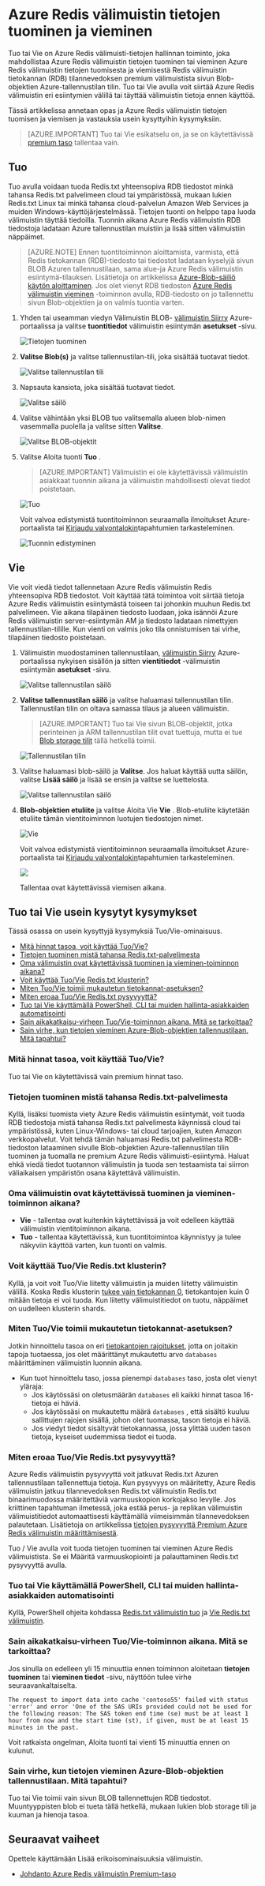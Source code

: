 <properties 
    pageTitle="Azure Redis välimuistin tietojen tuominen ja vieminen | Microsoft Azure" 
    description="Lue, miten voit tuoda ja viedä tietoja ja sieltä pois Blob-objektien tallennustilaan premium Azure Redis välimuisti-esiintymät" 
    services="redis-cache" 
    documentationCenter="" 
    authors="steved0x" 
    manager="douge" 
    editor=""/>

<tags 
    ms.service="cache" 
    ms.workload="tbd" 
    ms.tgt_pltfrm="cache-redis" 
    ms.devlang="na" 
    ms.topic="article" 
    ms.date="09/15/2016" 
    ms.author="sdanie"/>

# <a name="import-and-export-data-in-azure-redis-cache"></a>Azure Redis välimuistin tietojen tuominen ja vieminen

Tuo tai Vie on Azure Redis välimuisti-tietojen hallinnan toiminto, joka mahdollistaa Azure Redis välimuistin tietojen tuominen tai vieminen Azure Redis välimuistin tietojen tuomisesta ja viemisestä Redis välimuistin tietokannan (RDB) tilannevedoksen premium välimuistista sivun Blob-objektien Azure-tallennustilan tilin. Tuo tai Vie avulla voit siirtää Azure Redis välimuistin eri esiintymien välillä tai täyttää välimuistin tietoja ennen käyttöä.

Tässä artikkelissa annetaan opas ja Azure Redis välimuistin tietojen tuomisen ja viemisen ja vastauksia usein kysyttyihin kysymyksiin.

>[AZURE.IMPORTANT] Tuo tai Vie esikatselu on, ja se on käytettävissä [premium taso](cache-premium-tier-intro.md) tallentaa vain.

## <a name="import"></a>Tuo

Tuo avulla voidaan tuoda Redis.txt yhteensopiva RDB tiedostot minkä tahansa Redis.txt palvelimeen cloud tai ympäristössä, mukaan lukien Redis.txt Linux tai minkä tahansa cloud-palvelun Amazon Web Services ja muiden Windows-käyttöjärjestelmässä. Tietojen tuonti on helppo tapa luoda välimuistin täyttää tiedoilla. Tuonnin aikana Azure Redis välimuistin RDB tiedostoja ladataan Azure tallennustilan muistiin ja lisää sitten välimuistiin näppäimet.

>[AZURE.NOTE] Ennen tuontitoiminnon aloittamista, varmista, että Redis tietokannan (RDB)-tiedosto tai tiedostot ladataan kyselyjä sivun BLOB Azuren tallennustilaan, sama alue-ja Azure Redis välimuistin esiintymä-tilauksen. Lisätietoja on artikkelissa [Azure-Blob-säiliö käytön aloittaminen](../storage/storage-dotnet-how-to-use-blobs.md). Jos olet vienyt RDB tiedoston [Azure Redis välimuistin vieminen](#export) -toiminnon avulla, RDB-tiedosto on jo tallennettu sivun Blob-objektien ja on valmis tuontia varten.

1. Yhden tai useamman viedyn Välimuistin BLOB- [välimuistin Siirry](cache-configure.md#configure-redis-cache-settings) Azure-portaalissa ja valitse **tuontitiedot** välimuistin esiintymän **asetukset** -sivu.

    ![Tietojen tuominen][cache-import-data]

2. **Valitse Blob(s)** ja valitse tallennustilan-tili, joka sisältää tuotavat tiedot.

    ![Valitse tallennustilan tili][cache-import-choose-storage-account]

3. Napsauta kansiota, joka sisältää tuotavat tiedot.

    ![Valitse säilö][cache-import-choose-container]

4. Valitse vähintään yksi BLOB tuo valitsemalla alueen blob-nimen vasemmalla puolella ja valitse sitten **Valitse**.

    ![Valitse BLOB-objektit][cache-import-choose-blobs]

5. Valitse Aloita tuonti **Tuo** .

    >[AZURE.IMPORTANT] Välimuistin ei ole käytettävissä välimuistin asiakkaat tuonnin aikana ja välimuistin mahdollisesti olevat tiedot poistetaan.

    ![Tuo][cache-import-blobs]

    Voit valvoa edistymistä tuontitoiminnon seuraamalla ilmoitukset Azure-portaalista tai [Kirjaudu valvontalokin](cache-configure.md#support-amp-troubleshooting-settings)tapahtumien tarkasteleminen.

    ![Tuonnin edistyminen][cache-import-data-import-complete] 


## <a name="export"></a>Vie

Vie voit viedä tiedot tallennetaan Azure Redis välimuistin Redis yhteensopiva RDB tiedostot. Voit käyttää tätä toimintoa voit siirtää tietoja Azure Redis välimuistin esiintymästä toiseen tai johonkin muuhun Redis.txt palvelimeen. Vie aikana tilapäinen tiedosto luodaan, joka isännöi Azure Redis välimuistin server-esiintymän AM ja tiedosto ladataan nimettyjen tallennustilan-tilille. Kun vienti on valmis joko tila onnistumisen tai virhe, tilapäinen tiedosto poistetaan.

1. Välimuistin muodostaminen tallennustilaan, [välimuistin Siirry](cache-configure.md#configure-redis-cache-settings) Azure-portaalissa nykyisen sisällön ja sitten **vientitiedot** -välimuistin esiintymän **asetukset** -sivu.

    ![Valitse tallennustilan säilö][cache-export-data-choose-storage-container]

2. **Valitse tallennustilan säilö** ja valitse haluamasi tallennustilan tilin. Tallennustilan tilin on oltava samassa tilaus ja alueen välimuistin.

    >[AZURE.IMPORTANT] Tuo tai Vie sivun BLOB-objektit, jotka perinteinen ja ARM tallennustilan tilit ovat tuettuja, mutta ei tue [Blob storage tilit](../storage/storage-blob-storage-tiers.md#blob-storage-accounts) tällä hetkellä toimii.

    ![Tallennustilan tilin][cache-export-data-choose-account]

3. Valitse haluamasi blob-säilö ja **Valitse**. Jos haluat käyttää uutta säilön, valitse **Lisää säilö** ja lisää se ensin ja valitse se luettelosta.

    ![Valitse tallennustilan säilö][cache-export-data-container]

4. **Blob-objektien etuliite** ja valitse Aloita Vie **Vie** . Blob-etuliite käytetään etuliite tämän vientitoiminnon luotujen tiedostojen nimet.

    ![Vie][cache-export-data]

    Voit valvoa edistymistä vientitoiminnon seuraamalla ilmoitukset Azure-portaalista tai [Kirjaudu valvontalokin](cache-configure.md#support-amp-troubleshooting-settings)tapahtumien tarkasteleminen.

    ![][cache-export-data-export-complete]

    Tallentaa ovat käytettävissä viemisen aikana.


## <a name="importexport-faq"></a>Tuo tai Vie usein kysytyt kysymykset

Tässä osassa on usein kysyttyjä kysymyksiä Tuo/Vie-ominaisuus.

-   [Mitä hinnat tasoa, voit käyttää Tuo/Vie?](#what-pricing-tiers-can-use-importexport)
-   [Tietojen tuominen mistä tahansa Redis.txt-palvelimesta](#can-i-import-data-from-any-redis-server)
-   [Oma välimuistin ovat käytettävissä tuominen ja vieminen-toiminnon aikana?](#will-my-cache-be-available-during-an-importexport-operation)
-   [Voit käyttää Tuo/Vie Redis.txt klusterin?](#can-i-use-importexport-with-redis-cluster)
-   [Miten Tuo/Vie toimii mukautetun tietokannat-asetuksen?](#how-does-importexport-work-with-a-custom-databases-setting)
-   [Miten eroaa Tuo/Vie Redis.txt pysyvyyttä?](#how-is-importexport-different-from-redis-persistence)
-   [Tuo tai Vie käyttämällä PowerShell, CLI tai muiden hallinta-asiakkaiden automatisointi](#can-i-automate-importexport-using-powershell-cli-or-other-management-clients)
-   [Sain aikakatkaisu-virheen Tuo/Vie-toiminnon aikana. Mitä se tarkoittaa?](#i-received-a-timeout-error-during-my-importexport-operation.-what-does-it-mean)
-   [Sain virhe, kun tietojen vieminen Azure-Blob-objektien tallennustilaan. Mitä tapahtui?](#i-got-an-error-when-exporting-my-data-to-azure-blob-storage.-what-happened)


### <a name="what-pricing-tiers-can-use-importexport"></a>Mitä hinnat tasoa, voit käyttää Tuo/Vie?

Tuo tai Vie on käytettävissä vain premium hinnat taso.

### <a name="can-i-import-data-from-any-redis-server"></a>Tietojen tuominen mistä tahansa Redis.txt-palvelimesta

Kyllä, lisäksi tuomista viety Azure Redis välimuistin esiintymät, voit tuoda RDB tiedostoja mistä tahansa Redis.txt palvelimesta käynnissä cloud tai ympäristössä, kuten Linux-Windows- tai cloud tarjoajien, kuten Amazon verkkopalvelut. Voit tehdä tämän haluamasi Redis.txt palvelimesta RDB-tiedoston lataaminen sivulle Blob-objektien Azure-tallennustilan tilin tuominen ja tuomalla ne premium Azure Redis välimuisti-esiintymä. Haluat ehkä viedä tiedot tuotannon välimuistin ja tuoda sen testaamista tai siirron väliaikaisen ympäristön osana käytettävä välimuistin. 

### <a name="will-my-cache-be-available-during-an-importexport-operation"></a>Oma välimuistin ovat käytettävissä tuominen ja vieminen-toiminnon aikana?

-   **Vie** - tallentaa ovat kuitenkin käytettävissä ja voit edelleen käyttää välimuistin vientitoiminnon aikana.
-   **Tuo** - tallentaa käytettävissä, kun tuontitoimintoa käynnistyy ja tulee näkyviin käyttöä varten, kun tuonti on valmis.


### <a name="can-i-use-importexport-with-redis-cluster"></a>Voit käyttää Tuo/Vie Redis.txt klusterin?

Kyllä, ja voit voit Tuo/Vie liitetty välimuistin ja muiden liitetty välimuistin välillä. Koska Redis klusterin [tukee vain tietokannan 0](cache-how-to-premium-clustering.md#do-i-need-to-make-any-changes-to-my-client-application-to-use-clustering), tietokantojen kuin 0 mitään tietoja ei voi tuoda. Kun liitetty välimuistitiedot on tuotu, näppäimet on uudelleen klusterin shards. 

### <a name="how-does-importexport-work-with-a-custom-databases-setting"></a>Miten Tuo/Vie toimii mukautetun tietokannat-asetuksen?

Jotkin hinnoittelu tasoa on eri [tietokantojen rajoitukset](cache-configure.md#databases), jotta on joitakin tapoja tuotaessa, jos olet määrittänyt mukautettu arvo `databases` määrittäminen välimuistin luonnin aikana.

-   Kun tuot hinnoittelu taso, jossa pienempi `databases` taso, josta olet vienyt yläraja:
    -   Jos käytössäsi on oletusmäärän `databases` eli kaikki hinnat tasoa 16-tietoja ei häviä.
    -   Jos käytössäsi on mukautettu määrä `databases` , että sisältö kuuluu sallittujen rajojen sisällä, johon olet tuomassa, tason tietoja ei häviä.
    -   Jos viedyt tiedot sisältyvät tietokannassa, jossa ylittää uuden tason tietoja, kyseiset uudemmissa tiedot ei tuoda.

### <a name="how-is-importexport-different-from-redis-persistence"></a>Miten eroaa Tuo/Vie Redis.txt pysyvyyttä?

Azure Redis välimuistin pysyvyyttä voit jatkuvat Redis.txt Azuren tallennustilaan tallennettuja tietoja. Kun pysyvyys on määritetty, Azure Redis välimuistin jatkuu tilannevedoksen Redis.txt välimuistin Redis.txt binaarimuodossa määritettäviä varmuuskopion korkojakso levylle. Jos kriittinen tapahtuman ilmetessä, joka estää perus- ja replikan välimuistin välimuistitiedot automaattisesti käyttämällä viimeisimmän tilannevedoksen palautetaan. Lisätietoja on artikkelissa [tietojen pysyvyyttä Premium Azure Redis välimuistin määrittämisestä](cache-how-to-premium-persistence.md).

Tuo / Vie avulla voit tuoda tietojen tuominen tai vieminen Azure Redis välimuistista. Se ei Määritä varmuuskopiointi ja palauttaminen Redis.txt pysyvyyttä avulla.


### <a name="can-i-automate-importexport-using-powershell-cli-or-other-management-clients"></a>Tuo tai Vie käyttämällä PowerShell, CLI tai muiden hallinta-asiakkaiden automatisointi

Kyllä, PowerShell ohjeita kohdassa [Redis.txt välimuistin tuo](cache-howto-manage-redis-cache-powershell.md#to-import-a-redis-cache) ja [Vie Redis.txt välimuistin](cache-howto-manage-redis-cache-powershell.md#to-export-a-redis-cache).



### <a name="i-received-a-timeout-error-during-my-importexport-operation-what-does-it-mean"></a>Sain aikakatkaisu-virheen Tuo/Vie-toiminnon aikana. Mitä se tarkoittaa?

Jos sinulla on edelleen yli 15 minuuttia ennen toiminnon aloitetaan **tietojen tuominen** tai **vieminen tiedot** -sivu, näyttöön tulee virhe seuraavankaltaiselta.

    The request to import data into cache 'contoso55' failed with status 'error' and error 'One of the SAS URIs provided could not be used for the following reason: The SAS token end time (se) must be at least 1 hour from now and the start time (st), if given, must be at least 15 minutes in the past.

Voit ratkaista ongelman, Aloita tuonti tai vienti 15 minuuttia ennen on kulunut.

### <a name="i-got-an-error-when-exporting-my-data-to-azure-blob-storage-what-happened"></a>Sain virhe, kun tietojen vieminen Azure-Blob-objektien tallennustilaan. Mitä tapahtui?

Tuo tai Vie toimii vain sivun BLOB tallennettujen RDB tiedostot. Muuntyyppisten blob ei tueta tällä hetkellä, mukaan lukien blob storage tili ja kuuman ja hienoja tasoa.


## <a name="next-steps"></a>Seuraavat vaiheet
Opettele käyttämään Lisää erikoisominaisuuksia välimuistin.

-   [Johdanto Azure Redis välimuistin Premium-taso](cache-premium-tier-intro.md)    

  
<!-- IMAGES -->
[cache-settings-import-export-menu]: ./media/cache-how-to-import-export-data/cache-settings-import-export-menu.png
[cache-export-data-choose-account]: ./media/cache-how-to-import-export-data/cache-export-data-choose-account.png
[cache-export-data-choose-storage-container]: ./media/cache-how-to-import-export-data/cache-export-data-choose-storage-container.png
[cache-export-data-container]: ./media/cache-how-to-import-export-data/cache-export-data-container.png
[cache-export-data-export-complete]: ./media/cache-how-to-import-export-data/cache-export-data-export-complete.png
[cache-export-data]: ./media/cache-how-to-import-export-data/cache-export-data.png
[cache-import-data]: ./media/cache-how-to-import-export-data/cache-import-data.png
[cache-import-choose-storage-account]: ./media/cache-how-to-import-export-data/cache-import-choose-storage-account.png
[cache-import-choose-container]: ./media/cache-how-to-import-export-data/cache-import-choose-container.png
[cache-import-choose-blobs]: ./media/cache-how-to-import-export-data/cache-import-choose-blobs.png
[cache-import-blobs]: ./media/cache-how-to-import-export-data/cache-import-blobs.png
[cache-import-data-import-complete]: ./media/cache-how-to-import-export-data/cache-import-data-import-complete.png








